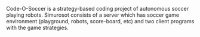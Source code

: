 Code-O-Soccer is a strategy-based coding project of autonomous soccer playing robots. Simurosot consists of a server which has soccer game environment (playground, robots, score-board, etc) and two client programs with the game strategies.
